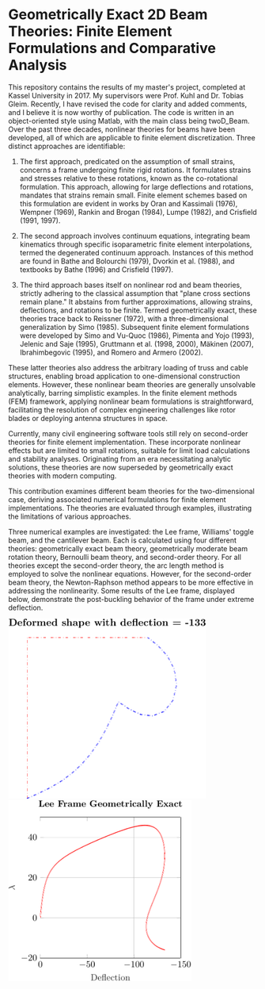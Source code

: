 #  Geometrically Exact 2D Beam Theories: Finite Element Formulations and Comparative Analysis
This repository contains the results of my master's project, completed at Kassel University in 2017. My supervisors were Prof. Kuhl and Dr. Tobias Gleim. Recently, I have revised the code for clarity and added comments, and I believe it is now worthy of publication. The code is written in an object-oriented style using Matlab, with the main class being twoD_Beam.
Over the past three decades, nonlinear theories for beams have been developed, all of which are applicable to finite element discretization. Three distinct approaches are identifiable:

1. The first approach, predicated on the assumption of small strains, concerns a frame undergoing finite rigid rotations. It formulates strains and stresses relative to these rotations, known as the co-rotational formulation. This approach, allowing for large deflections and rotations, mandates that strains remain small. Finite element schemes based on this formulation are evident in works by Oran and Kassimali (1976), Wempner (1969), Rankin and Brogan (1984), Lumpe (1982), and Crisfield (1991, 1997).

2. The second approach involves continuum equations, integrating beam kinematics through specific isoparametric finite element interpolations, termed the degenerated continuum approach. Instances of this method are found in Bathe and Bolourchi (1979), Dvorkin et al. (1988), and textbooks by Bathe (1996) and Crisfield (1997).

3. The third approach bases itself on nonlinear rod and beam theories, strictly adhering to the classical assumption that "plane cross sections remain plane." It abstains from further approximations, allowing strains, deflections, and rotations to be finite. Termed geometrically exact, these theories trace back to Reissner (1972), with a three-dimensional generalization by Simo (1985). Subsequent finite element formulations were developed by Simo and Vu-Quoc (1986), Pimenta and Yojo (1993), Jelenic and Saje (1995), Gruttmann et al. (1998, 2000), Mäkinen (2007), Ibrahimbegovic (1995), and Romero and Armero (2002).

These latter theories also address the arbitrary loading of truss and cable structures, enabling broad application to one-dimensional construction elements. However, these nonlinear beam theories are generally unsolvable analytically, barring simplistic examples. In the finite element methods (FEM) framework, applying nonlinear beam formulations is straightforward, facilitating the resolution of complex engineering challenges like rotor blades or deploying antenna structures in space.

Currently, many civil engineering software tools still rely on second-order theories for finite element implementation. These incorporate nonlinear effects but are limited to small rotations, suitable for limit load calculations and stability analyses. Originating from an era necessitating analytic solutions, these theories are now superseded by geometrically exact theories with modern computing.

This contribution examines different beam theories for the two-dimensional case, deriving associated numerical formulations for finite element implementations. The theories are evaluated through examples, illustrating the limitations of various approaches.

Three numerical examples are investigated: the Lee frame, Williams' toggle beam, and the cantilever beam. Each is calculated using four different theories: geometrically exact beam theory, geometrically moderate beam rotation theory, Bernoulli beam theory, and second-order theory. For all theories except the second-order theory, the arc length method is employed to solve the nonlinear equations. However, for the second-order beam theory, the Newton-Raphson method appears to be more effective in addressing the nonlinearity. Some results of the Lee frame, displayed below, demonstrate the post-buckling behavior of the frame under extreme deflection. 

<p float="left">
  <img src="figs/Lee_Frame_Geometrically_Exact_def_shaped.png" width="400" />
  <img src="figs/Lee_Frame_Geometrically_Exact_lam-def.png" width="370" />
</p>